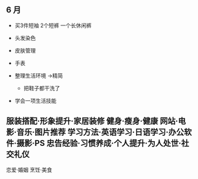 ## 6 月
- 买3件短袖 2个短裤  一个长休闲裤
- 头发染色
- 皮肤管理
- 手表

- 整理生活环境 ->精简
  - 把鞋子都干洗了

- 学会一项生活技能

服装搭配·形象提升·家居装修
健身·瘦身·健康
网站·电影·音乐·图片推荐
学习方法·英语学习·日语学习·办公软件·摄影·PS
忠告经验·习惯养成·个人提升·为人处世·社交礼仪
-
恋爱·婚姻
烹饪·美食
